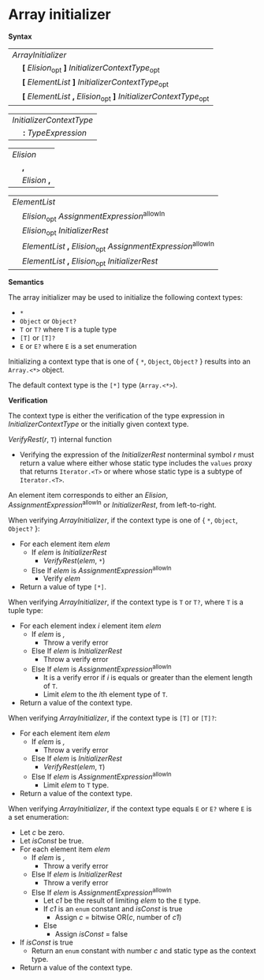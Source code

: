 # Array initializer

**Syntax**

<table>
    <tr>
        <td colspan="2"><i>ArrayInitializer</i></td>
    </tr>
    <tr>
        <td>&nbsp;</td><td><b>[</b> <i>Elision</i><sub>opt</sub> <b>]</b> <i>InitializerContextType</i><sub>opt</sub></td>
    </tr>
    <tr>
        <td>&nbsp;</td><td><b>[</b> <i>ElementList</i> <b>]</b> <i>InitializerContextType</i><sub>opt</sub></td>
    </tr>
    <tr>
        <td>&nbsp;</td><td><b>[</b> <i>ElementList</i> <b>,</b> <i>Elision</i><sub>opt</sub> <b>]</b> <i>InitializerContextType</i><sub>opt</sub></td>
    </tr>
</table>

<table>
    <tr>
        <td colspan="2"><i>InitializerContextType</i></td>
    </tr>
    <tr>
        <td>&nbsp;</td><td><b>:</b> <i>TypeExpression</i></td>
    </tr>
</table>

<table>
    <tr>
        <td colspan="2"><i>Elision</i></td>
    </tr>
    <tr>
        <td>&nbsp;</td><td><b>,</b></td>
    </tr>
    <tr>
        <td>&nbsp;</td><td><i>Elision</i> <b>,</b></td>
    </tr>
</table>

<table>
    <tr>
        <td colspan="2"><i>ElementList</i></td>
    </tr>
    <tr>
        <td>&nbsp;</td><td><i>Elision</i><sub>opt</sub> <i>AssignmentExpression</i><sup>allowIn</sup></td>
    </tr>
    <tr>
        <td>&nbsp;</td><td><i>Elision</i><sub>opt</sub> <i>InitializerRest</i></td>
    </tr>
    <tr>
        <td>&nbsp;</td><td><i>ElementList</i> <b>,</b> <i>Elision</i><sub>opt</sub> <i>AssignmentExpression</i><sup>allowIn</sup></td>
    </tr>
    <tr>
        <td>&nbsp;</td><td><i>ElementList</i> <b>,</b> <i>Elision</i><sub>opt</sub> <i>InitializerRest</i></td>
    </tr>
</table>

**Semantics**

The array initializer may be used to initialize the following context types:

* `*`
* `Object` or `Object?`
* `T` or `T?` where `T` is a tuple type
* `[T]` or `[T]?`
* `E` or `E?` where `E` is a set enumeration

Initializing a context type that is one of { `*`, `Object`, `Object?` } results into an `Array.<*>` object.

The default context type is the `[*]` type (`Array.<*>`).

**Verification**

The context type is either the verification of the type expression in <i>InitializerContextType</i> or the initially given context type.

*VerifyRest*(*r*, `T`) internal function

* Verifying the expression of the <i>InitializerRest</i> nonterminal symbol *r* must return a value where either whose static type includes the `values` proxy that returns `Iterator.<T>` or where whose static type is a subtype of `Iterator.<T>`.

An element item corresponds to either an <i>Elision</i>, <i>AssignmentExpression</i><sup>allowIn</sup> or <i>InitializerRest</i>, from left-to-right.

When verifying *ArrayInitializer*, if the context type is one of { `*`, `Object`, `Object?` }:

* For each element item *elem*
  * If *elem* is <i>InitializerRest</i>
    * *VerifyRest*(*elem*, `*`)
  * Else If *elem* is <i>AssignmentExpression</i><sup>allowIn</sup>
    * Verify *elem*
* Return a value of type `[*]`.

When verifying *ArrayInitializer*, if the context type is `T` or `T?`, where `T` is a tuple type:

* For each element index *i* element item *elem*
  * If *elem* is <i>,</i>
    * Throw a verify error
  * Else If *elem* is <i>InitializerRest</i>
    * Throw a verify error
  * Else If *elem* is <i>AssignmentExpression</i><sup>allowIn</sup>
    * It is a verify error if *i* is equals or greater than the element length of `T`.
    * Limit *elem* to the *i*th element type of `T`.
* Return a value of the context type.

When verifying *ArrayInitializer*, if the context type is `[T]` or `[T]?`:

* For each element item *elem*
  * If *elem* is <i>,</i>
    * Throw a verify error
  * Else If *elem* is <i>InitializerRest</i>
    * *VerifyRest*(*elem*, `T`)
  * Else If *elem* is <i>AssignmentExpression</i><sup>allowIn</sup>
    * Limit *elem* to `T` type.
* Return a value of the context type.

When verifying *ArrayInitializer*, if the context type equals `E` or `E?` where `E` is a set enumeration:

* Let *c* be zero.
* Let *isConst* be true.
* For each element item *elem*
  * If *elem* is <i>,</i>
    * Throw a verify error
  * Else If *elem* is <i>InitializerRest</i>
    * Throw a verify error
  * Else If *elem* is <i>AssignmentExpression</i><sup>allowIn</sup>
    * Let *c1* be the result of limiting *elem* to the `E` type.
    * If *c1* is an `enum` constant and *isConst* is true
      * Assign *c* = bitwise OR(*c*, number of *c1*)
    * Else
      * Assign *isConst* = false
* If *isConst* is true
  * Return an `enum` constant with number *c* and static type as the context type.
* Return a value of the context type.